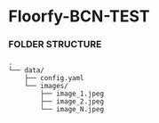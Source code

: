 # Floorfy-BCN-TEST




### FOLDER STRUCTURE 
```
.
└── data/
    ├── config.yaml
    └── images/
        ├── image_1.jpeg
        ├── image_2.jpeg
        └── image_N.jpeg
```